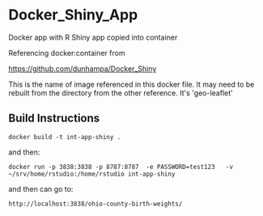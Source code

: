 # Docker_Shiny_App

Docker app with R Shiny app copied into container 

Referencing docker:container from 

https://github.com/dunhampa/Docker_Shiny

This is the name of image referenced in this docker file. It may need to be rebuilt from the directory from the other reference. It's 'geo-leaflet'

## Build Instructions

```
docker build -t int-app-shiny .
```

and then:

```
docker run -p 3838:3838 -p 8787:8787  -e PASSWORD=test123   -v ~/srv/home/rstudio:/home/rstudio int-app-shiny
```

and then can go to:

```
http://localhost:3838/ohio-county-birth-weights/
```